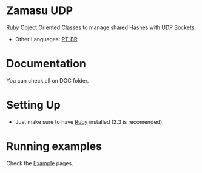 # Zamasu UDP
Ruby Object Oriented Classes to manage shared Hashes with UDP Sockets.
* Other Languages: [PT-BR](https://github.com/abdias9/Zamasu/blob/master/README-PTBR.md)

# Documentation
You can check all on DOC folder.

# Setting Up
* Just make sure to have [Ruby](https://www.ruby-lang.org/) installed (2.3 is recomended).

# Running examples
Check the [Example](https://github.com/abdias9/Zamasu/) pages.
